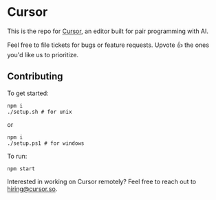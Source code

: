 # Cursor

This is the repo for [Cursor](https://www.cursor.so), an editor built for pair programming with AI. 

Feel free to file tickets for bugs or feature requests. Upvote 👍 the ones you'd like us to prioritize.

## Contributing

To get started:
```
npm i
./setup.sh # for unix
```

or

```
npm i
./setup.ps1 # for windows
```

To run:

```
npm start
```


Interested in working on Cursor remotely? Feel free to reach out to hiring@cursor.so.
